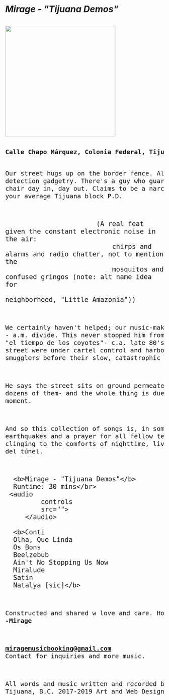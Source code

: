 <!doctype html>
<html class="no-js" lang="">

<head>
  <meta charset="utf-8">
  <title></title>
  <meta name="description" content="">
  <meta name="viewport" content="width=device-width, initial-scale=1">

  <link rel="manifest" href="site.webmanifest">
  <link rel="apple-touch-icon" href="icon.png">
  <!-- Place favicon.ico in the root directory -->

  <link rel="stylesheet" href="css/normalize.css">
  <link rel="stylesheet" href="css/main.css">

  <meta name="theme-color" content="#fafafa">
</head>

<body>
  <!--[if IE]>
    <p class="browserupgrade">You are using an <strong>outdated</strong> browser. Please <a href="https://browsehappy.com/">upgrade your browser</a> to improve your experience and security.</p>
  <![endif]-->

  <!-- Add your site or application content here -->
<body style="margin:20px;padding:0">
<h1><i>Mirage - "Tijuana Demos"</i></h1>
</br>
<img src="https://lh3.googleusercontent.com/Ca6vKrEubQbc7L5J8o5JGOLp3d27YBu5bntN8Cb9zsgndsLOtakQ0rSQ2OYwWmG5RxKNp978320GW9oLHl5-AS__rYjFA3aSx7Nzp25WeOqhFfjc4tlilmlpJTCJc4z0RzEcc-XsZQ=w2400" style="width:350px;height:350px;">
</br>
</br>
<font size="5">
<pre>
<b>Calle Chapo Márquez, Colonia Federal, Tijuana</b>

Our street hugs up on the border fence. All barbwire and human/drug detection gadgetry.
There's a guy who guards the corner in an office chair day in, day out. Claims to be a
narco plant but is friendlier than your average Tijuana block P.D.
                             
                           (A real feat given the constant electronic noise in the air: 
                               chirps and alarms and radio chatter, not to mention the 
                               mosquitos and confused gringos (note: alt name idea for 
                                                     neighborhood, "Little Amazonia"))

We certainly haven't helped; our music-making hours straddle the p.m. - a.m. divide.
This never stopped him from reminiscing aloud to us about "el tiempo de los coyotes"-
c.a. late 80's-90's- when buildings on the street were under cartel control and harbored 
soon-to-be immigrants and smugglers before their slow, catastrophic crawl into the 
Other Side. 

He says the street sits on ground permeated with narrow tunnels- dozens of them- 
and the whole thing is due to become a canyon at any moment. 

And so this collection of songs is, in some way, a talisman against earthquakes and a 
prayer for all fellow termite ppl of the world, clinging to the comforts of nighttime, 
living for la paz y luz al fin del túnel. 

   
      <b>Mirage - "Tijuana Demos"</b>
      Runtime: 30 mins</br>
     <audio
             controls
             src="">
         </audio>
             
      <b>Conti
      Olha, Que Linda
      Os Bons
      Beelzebub
      Ain't No Stopping Us Now
      Miralude
      Satin  
      Natalya [sic]</b>
            

Constructed and shared w love and care. Hope it comes across.
<b>-Mirage</b>

<b>miragemusicbooking@gmail.com</b>
Contact for inquiries and more music.


All words and music written and recorded 
by Ángeles/Azcaiturrieta in Tijuana, B.C. 2017-2019 
Art and Web Design by Ian Collins
</br>
</pre>
</font>
</body>
</html>

  <!-- Google Analytics: change UA-XXXXX-Y to be your site's ID. -->
  <script>
    window.ga = function () { ga.q.push(arguments) }; ga.q = []; ga.l = +new Date;
    ga('create', 'UA-XXXXX-Y', 'auto'); ga('set','transport','beacon'); ga('send', 'pageview')
  </script>
  <script src="https://www.google-analytics.com/analytics.js" async></script>
</body>

</html>
